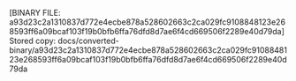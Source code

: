 [BINARY FILE: a93d23c2a1310837d772e4ecbe878a528602663c2ca029fc9108848123e268593ff6a09bcaf103f19b0bfb6ffa76dfd8d7ae6f4cd669506f2289e40d79da]
Stored copy: docs/converted-binary/a93d23c2a1310837d772e4ecbe878a528602663c2ca029fc9108848123e268593ff6a09bcaf103f19b0bfb6ffa76dfd8d7ae6f4cd669506f2289e40d79da
